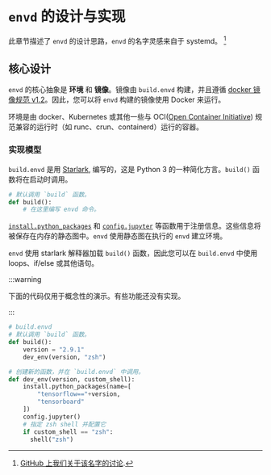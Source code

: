# `envd` 的设计与实现

此章节描述了 `envd` 的设计思路，`envd` 的名字灵感来自于 systemd。 [^1]

[^1]: [GitHub 上我们关于该名字的讨论](https://github.com/tensorchord/envd/issues/2#issuecomment-1119175904).

## 核心设计

`envd` 的核心抽象是 **环境** 和 **镜像**。镜像由 `build.envd` 构建，并且遵循 [docker 镜像规范 v1.2](https://github.com/moby/moby/blob/master/image/spec/v1.2.md)。因此，您可以将 `envd` 构建的镜像使用 Docker 来运行。

环境是由 docker、Kubernetes 或其他一些与 OCI([Open Container Initiative](https://github.com/opencontainers/runtime-spec)) 规范兼容的运行时（如 runc、crun、containerd）运行的容器。

### 实现模型

`build.envd` 是用 [Starlark](https://github.com/bazelbuild/starlark), 编写的，这是 Python 3 的一种简化方言。`build()` 函数将在启动时调用。

<custom-title title="build.envd">

```python
# 默认调用 `build` 函数。
def build():
    # 在这里编写 envd 命令。
```

</custom-title>

[`install.python_packages`](/api/starlark/v0/install#python_packages) 和 [`config.jupyter`](/api/starlark/v0/config#jupyter) 等函数用于注册信息。这些信息将被保存在内存的静态图中。`envd` 使用静态图在执行的 `envd` 建立环境。

`envd` 使用 starlark 解释器加载 `build()` 函数，因此您可以在 `build.envd` 中使用 loops、if/else 或其他语句。

:::warning

下面的代码仅用于概念性的演示。有些功能还没有实现。

:::


```python
# build.envd
# 默认调用 `build` 函数。
def build():
    version = "2.9.1"
    dev_env(version, "zsh")

# 创建新的函数，并在 `build.envd` 中调用。
def dev_env(version, custom_shell):
    install.python_packages(name=[
        "tensorflow=="+version,
        "tensorboard"
    ])
    config.jupyter()
    # 指定 zsh shell 并配置它
    if custom_shell == "zsh":
      shell("zsh")
```
